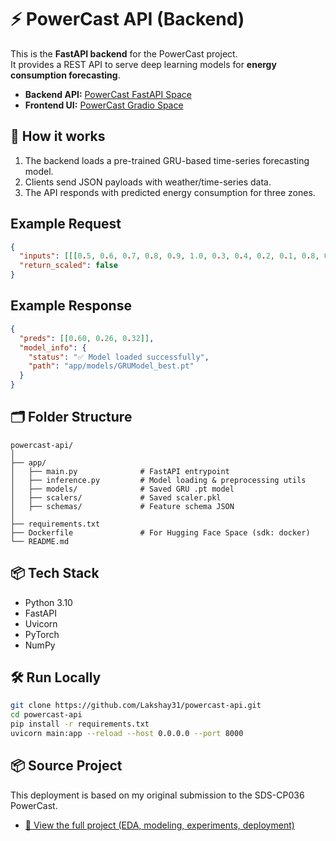 # ⚡ PowerCast API (Backend)

This is the **FastAPI backend** for the PowerCast project.  
It provides a REST API to serve deep learning models for **energy consumption forecasting**.

- **Backend API:** [PowerCast FastAPI Space](https://lakshay31-powercast-api.hf.space/docs)  
- **Frontend UI:** [PowerCast Gradio Space](https://lakshay31-powercast-ui.hf.space/)

## 🚀 How it works
1. The backend loads a pre-trained GRU-based time-series forecasting model.  
2. Clients send JSON payloads with weather/time-series data.  
3. The API responds with predicted energy consumption for three zones.

## Example Request
```json
{
  "inputs": [[[0.5, 0.6, 0.7, 0.8, 0.9, 1.0, 0.3, 0.4, 0.2, 0.1, 0.8, 0.9, 0.7, 0.5]]],
  "return_scaled": false
}
```

## Example Response
```json
{
  "preds": [[0.60, 0.26, 0.32]],
  "model_info": {
    "status": "✅ Model loaded successfully",
    "path": "app/models/GRUModel_best.pt"
  }
}
```
## 🗂 Folder Structure
```
powercast-api/
│
├── app/  
│   ├── main.py              # FastAPI entrypoint
│   ├── inference.py         # Model loading & preprocessing utils
│   ├── models/              # Saved GRU .pt model
│   ├── scalers/             # Saved scaler.pkl
│   ├── schemas/             # Feature schema JSON
│
├── requirements.txt
├── Dockerfile               # For Hugging Face Space (sdk: docker)
└── README.md
```

## 📦 Tech Stack
- Python 3.10  
- FastAPI  
- Uvicorn  
- PyTorch  
- NumPy  

## 🛠️ Run Locally
```bash
git clone https://github.com/Lakshay31/powercast-api.git
cd powercast-api
pip install -r requirements.txt
uvicorn main:app --reload --host 0.0.0.0 --port 8000
```

## 📦 Source Project

This deployment is based on my original submission to the SDS-CP036 PowerCast.

- [🔗 View the full project (EDA, modeling, experiments, deployment)](https://github.com/yadavLakshay/SDS-CP036-powercast/tree/main/advanced/submissions/team-members/lakshay-yadav)